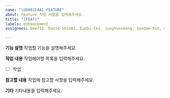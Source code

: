 ```yaml
---
name: "\U0001F4A1 FEATURE"
about: Feature 작업 사항을 입력해주세요.
title: "[FEAT]"
labels: enhancement
assignees: bee712, David-ShinDJ, Eunbi-Cho, JungYunseong, seodam-hst, seunghoonkim34

---
```


**기능 설명**
작업할 기능을 설명해주세요.

**작업 내용**
작업해야할 목록을 입력해주세요.

-[ ] 작업

**참고할 내용**
작업에 참고할 사항을 입력해주세요.

**기타**
기타내용을 입력해주세요.
